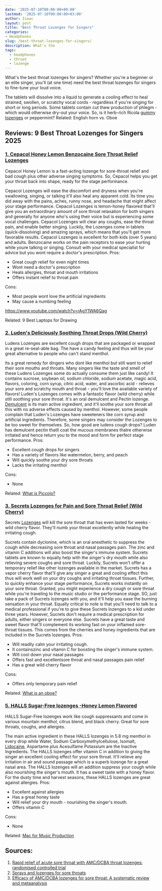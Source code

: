 ```yaml
---
date: '2025-07-10T00:00:00+00:00'
lastmod: '2025-07-10T00:00:00+03:00'
author: Isaac
layout: post
title: "Best Throat Lozenges for Singers"
categories:
- Headphones
slug: /best-throat-lozenges-for-singers/
description: What's the
tags: 
  - headphones
  - throat
  - lozenge
---
```

What's the
best throat lozenges for singers?
Whether you're a beginner or an elite singer, you'll (at one time) need the best throat lozenges for singers to fine-tune your loud voice.

The tablets will dissolve into a liquid to generate a cooling effect to heal strained, swollen, or scratchy vocal cords - regardless if you're singing for short or long periods.
Some tablets contain cut thew production of phlegm - which would otherwise dry-out your voice. So, is it herb-rich Ricola
[gummy lozenges](https://europepmc.org/abstract/med/30761819)
or peppermint?
Related:
English horn vs. Oboe
## Reviews: 9 Best Throat Lozenges for Singers 2025
### [1. Cepacol Honey Lemon Benzocaine Sore Throat Relief Lozenges](https://www.amazon.com/dp/B00DORUVLO/?tag=p-policy-20)
Cepacol Honey Lemon is a fast-acting lozenge for sore-throat relief and bad cough plus other adverse singing symptoms. So, Cepacol helps you get your throat back into shape, ready for the stage performance.

Cepacol Lozenges will ease the discomfort and dryness when you're swallowing, singing, or talking  it'll also heal any apparent cold. Its time you did away with the pains, aches, runny nose, and headache that might affect your stage performance.
Cepacol Lozenges is lemon-honey flavored that'll give you an extraordinary amount of sore throat relaxation  for both singers and generally for anyone who's using their voice but is experiencing some vocal challenges.
Cepacol Lozenges will clear any coughs, ease the throat pain, and enable better singing. Luckily, the Lozenges come in tablets (quick-dissolving) and amazing sprays, which means that you'll get more favorable results.
Cepacol Lozenges is excellent for both kids (over 5 years) and adults. Benzocaine works on the pain receptors to ease your hurting while youre talking or singing. Consult with your medical specialist for advice but you wont require a doctor's prescription.
Pros:
- Great cough relief for even night times
- Wont need a doctor's prescription
- Heals allergies, throat and mouth irritations
- Offers instant relief to throat pain

Cons:
- Most people wont love the artificial ingredients
- May cause a numbing feeling

https://www.youtube.com/watch?v=rAgY1WA6Qag

Related:
9 Best Laptops for Drawing
### [2. Luden's Deliciously Soothing Throat Drops (Wild Cherry)](https://www.amazon.com/dp/B005GECIAU/?tag=p-policy-20)
Ludens Lozenges are excellent cough drops that are packaged or wrapped in a great re-seal-able bag. The have a candy feeling and thus will be your great alternative to people who can't stand menthol.

Its a great remedy for dingers who dont like menthol but still want to relief their sore mouths and throats. Many singers like the taste and smell of these Ludens Lozenges  some do actually consume them just like candy!
It contains sucrose, soybean oil, sodium chloride, sodium acetate, magic acid, flavors, coloring, corn syrup, citric acid, water, and ascorbic acid - relieves your sore and scratchy mouth and throat - you'll love the available variety of flavors!
Luden's Lozenges comes with a fantastic flavor (wild cherry) while still soothing your sore throat. It's an oral demulcent and Pectin lozenge.
[Demulcent](https://en.wikipedia.org/wiki/Demulcent)
is its main active ingredient, and it'll soothe your sore throat  all this with no adverse effects caused by menthol.
However, some people complain that Luden's Lozenges have sweeteners like corn syrup and artificial ingredients. Therefore, some singers may consider the Lozenges to be too sweet for themselves.
So, how good are ludens cough drops? Luden has demulcent  pectin thatll coat the mucous membranes thatre otherwise irritated and hence return you to the mood and form for perfect stage performance.
Pros:
- Excellent cough drops for singers
- Has a variety of flavors like watermelon, berry, and peach
- Will quickly soothe your dry sore throats
- Lacks the irritating menthol

Cons:
- None

Related:
[What is Piccolo?](https://pestpolicy.com/what-is-piccolo/)
### [3. Secrets Lozenges for Pain and Sore Throat Relief (Wild Cherry)](https://www.amazon.com/dp/B000XE70LU/?tag=p-policy-20)
Secrets
[Lozenges](https://dailymed.nlm.nih.gov/dailymed/drugInfo.cfm?setid=da4967c7-ee18-42e7-8c97-8919f3bb1b7d)
will kill the sore throat that has even lasted for weeks - wild cherry flavor. They'll numb your throat excellently while healing the irritating cough.

Sucrets contain dyclonine, which is an oral anesthetic to suppress the cough while decreasing sore throat and nasal passages pain. The zinc and vitamin C additions will also boost the singer's immune system.
Sucrets tablets are known to equally help with the singer's dry mouth while also relieving severe coughs and sore throat. Luckily, Sucrets won't offer a temporary relief like other lozenges available in the market.
Sucrets has a vapor cherry flavor that'll give any singer a great and cooling effect  this thus will work well on your dry coughs and irritating throat tissues. Further, to quickly enhance your stage performance, Sucrets works instantly on your sore throat.
Granted, you might experience a dry cough or sore throat while you're traveling to the music studio or the performance stage. SO, just take a pack of Sucrets lozenges with you, and it'll help you ease the burning sensation in your throat.
Equally critical to note is that you'll need to talk to a medical professional if you're to give these Sucrets lozenges to a kid under three years. However, Sucrets don't require a medical prescription for adults, either singers or everyone else.
Sucrets have a great taste and sweet flavor that'll complement its working fast on your inflamed sore-throat tissues. This comes from the cherries and honey ingredients that are included in the Sucrets lozenges.
Pros:
- Will readily calm your irritating cough.
- It containszinc and vitamin C for boosting the singer's immune system.
- Will cool down your nasal passages
- Offers fast and excellentsore throat and nasal passages pain relief
- Has a great wild cherry flavor

Cons:
- Offers only temporary pain relief

Related:
[What is an oboe?](https://pestpolicy.com/what-is-an-oboe/)
### [5. HALLS Sugar-Free lozenges -Honey Lemon Flavored](https://www.amazon.com/dp/B07QZCKWVK/?tag=p-policy-20)
HALLS Sugar-Free lozenges work like cough suppressants and come in various mountain menthol, citrus blend, and black cherry. Great for sore throats, coughs, and allergies.

The main active ingredient in these HALLS lozenges in 5.8 mg menthol in every drop while Water, Sodium Carboxymethylcellulose, Isomalt,
[Lidocaine,](https://www.thieme-connect.com/products/ejournals/abstract/10.1055/s-0031-1296669)
Aspartame plus Acesulfame Potassium are the Inactive Ingredients.
The HALLS lozenges offer vitamin C in addition to giving the singer an excellent cooling effect for your sore throat. It'll relieve any irritation in air and sound passage  which is a superb lozenge for a great nasal area.
The HALLS lozenges will an addition suppress your cough while also nourishing the singer's mouth. It has a sweet taste  with a honey flavor. For the dusty time and harvest seasons, these HALLS lozenges are great against allergies.
Pros:
- Excellent against allergies
- Has a great honey taste
- Will relief your dry mouth - nourishing the singer's mouth.
- Offers vitamin C

Cons:
- None

Related:
[Mac for Music Production](https://pestpolicy.com/best-mac-for-music-production/)
## Sources:
1. [Rapid relief of acute sore throat with AMC/DCBA throat lozenges: randomised controlled t](https://onlinelibrary.wiley.com/doi/abs/10.1111/j.1742-1241.2009.02230.x)[rial](https://onlinelibrary.wiley.com/doi/abs/10.1111/j.1742-1241.2009.02230.x)
2. [Sprays and lozenges for sore throats](https://www.ajol.info/index.php/safp/article/view/76190)
3. [Efficacy of AMC/DCBA lozenges for sore throat: A systematic review and metaanalysis](https://onlinelibrary.wiley.com/doi/abs/10.1111/ijcp.13002)

